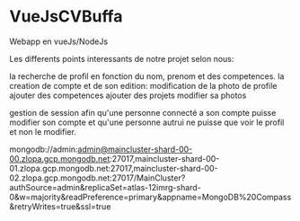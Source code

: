 # VueJsCVBuffa
Webapp en vueJs/NodeJs

Les differents points interessants de notre projet selon nous:

la recherche de profil en fonction du nom, prenom et des competences.
la creation de compte et de son edition:
              modification de la photo de profile
              ajouter des competences
              ajouter des projets
              modifier sa photos
 
gestion de session afin qu'une personne connecté a son compte puisse modifier son compte et qu'une personne autrui ne puisse que voir le profil et non le modifier.


mongodb://admin:admin@maincluster-shard-00-00.zlopa.gcp.mongodb.net:27017,maincluster-shard-00-01.zlopa.gcp.mongodb.net:27017,maincluster-shard-00-02.zlopa.gcp.mongodb.net:27017/MainCluster?authSource=admin&replicaSet=atlas-12imrg-shard-0&w=majority&readPreference=primary&appname=MongoDB%20Compass&retryWrites=true&ssl=true
